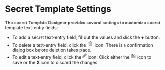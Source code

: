 [title]: # (Secret Template Settings)
[tags]: # (Template)
[priority]: # (60)

# Secret Template Settings

The secret Template Designer provides several settings to customize secret template text-entry fields:

- To add a secret text-entry field, fill out the values and click the **+** button. 
- To delete a text-entry field, click the ![1553806254291](images/1553806254291.png) icon. There is a confirmation dialog box before deletion takes place. 
- To edit a text-entry field, click the ![1553806315006](images/1553806315006.png)icon. Click either the ![1553806340594](images/1553806340594.png) icon to save or the **X** icon to discard the changes.
